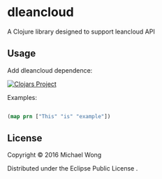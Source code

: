 # dleancloud

A Clojure library designed to support leancloud API


## Usage

Add dleancloud dependence:

[![Clojars Project](https://img.shields.io/clojars/v/dleancloud.svg)](https://clojars.org/dleancloud)

Examples:

```clojure

(map prn ["This" "is" "example"])

```

## License

Copyright © 2016 Michael Wong

Distributed under the Eclipse Public License .
